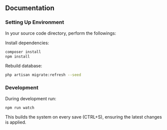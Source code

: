 ## Documentation
### Setting Up Environment
In your source code directory, perform the followings:

Install dependencies:

```bash
composer install
npm install
```

Rebuild database:

```bash
php artisan migrate:refresh --seed
```

### Development
During development run: 
```bash
npm run watch
```
This builds the system on every save (CTRL+S), ensuring the latest changes is applied.
